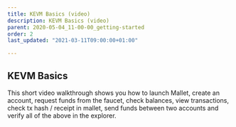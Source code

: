 ```yaml
---
title: KEVM Basics (video)
description: KEVM Basics (video)
parent: 2020-05-04_11-00-00_getting-started
order: 2
last_updated: "2021-03-11T09:00:00+01:00"

---
```

## KEVM Basics

This short video walkthrough shows you how to launch Mallet, create an account, request funds from the faucet, check balances, view transactions, check tx hash / receipt in mallet, send funds between two accounts and verify all of the above in the explorer.

<!-- embed youtube/bPkecndG57U -->
